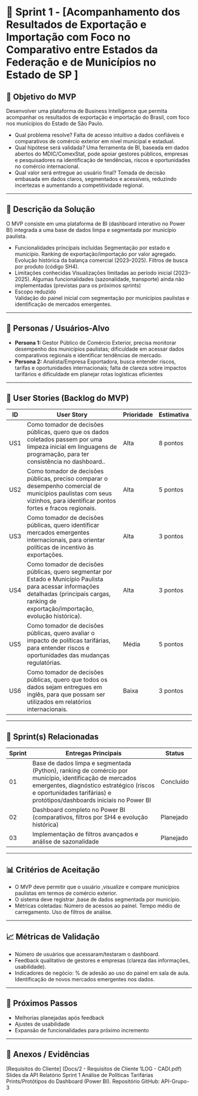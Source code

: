 # 📌 Sprint 1 - [Acompanhamento dos Resultados de Exportação e Importação com Foco no Comparativo entre Estados da Federação e de Municípios no Estado de SP ]

## 🎯 Objetivo do MVP  
Desenvolver uma plataforma de Business Intelligence que permita acompanhar os resultados de exportação e importação do Brasil, com foco nos municípios do Estado de São Paulo.
- Qual problema resolve? Falta de acesso intuitivo a dados confiáveis e comparativos de comércio exterior em nível municipal e estadual.  
- Qual hipótese será validada? Uma ferramenta de BI, baseada em dados abertos do MDIC/ComexStat, pode apoiar gestores públicos, empresas e pesquisadores na identificação de tendências, riscos e oportunidades no comércio internacional.  
- Qual valor será entregue ao usuário final? Tomada de decisão embasada em dados claros, segmentados e acessíveis, reduzindo incertezas e aumentando a competitividade regional.

---

## 📝 Descrição da Solução
O MVP consiste em uma plataforma de BI (dashboard interativo no Power BI) integrada a uma base de dados limpa e segmentada por município paulista.  
- Funcionalidades principais incluídas
Segmentação por estado e município.
Ranking de exportação/importação por valor agregado.
Evolução histórica da balança comercial (2023–2025).
Filtros de busca por produto (código SH4).  
- Limitações conhecidas
Visualizações limitadas ao período inicial (2023–2025).
Algumas funcionalidades (sazonalidade, transporte) ainda não implementadas (previstas para os próximos sprints)
- Escopo reduzido   
Validação do painel inicial com segmentação por municípios paulistas e identificação de mercados emergentes.

---

## 👥 Personas / Usuários-Alvo
- **Persona 1:** Gestor Público de Comércio Exterior, precisa monitorar desempenho dos municípios paulistas; dificuldade em acessar dados comparativos regionais e identificar tendências de mercado. 
- **Persona 2:** Analista/Empresa Exportadora, busca entender riscos, tarifas e oportunidades internacionais; falta de clareza sobre impactos tarifários e dificuldade em planejar rotas logísticas eficientes 

---

## 🔑 User Stories (Backlog do MVP)
| ID  | User Story                                                                 | Prioridade | Estimativa |
|-----|-----------------------------------------------------------------------------|------------|------------|
| US1 | Como tomador de decisões públicas, quero que os dados coletados passem por uma limpeza inicial em linguagens de programação, para ter consistência no dashboard..         | Alta       | 8 pontos   |
| US2 | Como tomador de decisões públicas,  preciso comparar o desempenho comercial de municípios paulistas com seus vizinhos, para identificar pontos fortes e fracos regionais.         | Alta      | 5 pontos   |
| US3 | Como tomador de decisões públicas, quero identificar mercados emergentes internacionais, para orientar políticas de incentivo às exportações.         | Alta      | 3 pontos   |
| US4 | Como tomador de decisões públicas, quero segmentar por Estado e Município Paulista para acessar informações detalhadas (principais cargas, ranking de exportação/importação, evolução histórica).         | Alta      | 3 pontos   |
| US5 | Como tomador de decisões públicas, quero avaliar o impacto de políticas tarifárias, para entender riscos e oportunidades das mudanças regulatórias.         | Média      | 5 pontos   |
| US6 | Como tomador de decisões públicas, quero que todos os dados sejam entregues em inglês, para que possam ser utilizados em relatórios internacionais.         | Baixa      | 3 pontos   |

---

## 📅 Sprint(s) Relacionadas
| Sprint | Entregas Principais                          | Status   |
|--------|----------------------------------------------|----------|
| 01     | Base de dados limpa e segmentada (Python), ranking de comércio por município, identificação de mercados emergentes, diagnóstico estratégico (riscos e oportunidades tarifárias) e protótipos/dashboards iniciais no Power BI                       | Concluído|
| 02     | Dashboard completo no Power BI (comparativos, filtros por SH4 e evolução histórica)                           | Planejado |
| 03     | Implementação de filtros avançados e análise de sazonalidade                           | Planejado |

---

## 📊 Critérios de Aceitação
- O MVP deve permitir que o usuário ,visualize e compare municípios paulistas em termos de comércio exterior.  
- O sistema deve registrar ,base de dados segmentada por município.
- Métricas coletadas:
Número de acessos ao painel.
Tempo médio de carregamento.
Uso de filtros de análise.  

---

## 📈 Métricas de Validação
- Número de usuários que acessaram/testaram o dashboard.
- Feedback qualitativo de gestores e empresas (clareza das informações, usabilidade).
- Indicadores de negócio:
% de adesão ao uso do painel em sala de aula.
Identificação de novos mercados emergentes nos dados.  

---

## 🚀 Próximos Passos
- Melhorias planejadas após feedback  
- Ajustes de usabilidade  
- Expansão de funcionalidades para próximo incremento  

---

## 📂 Anexos / Evidências
[Requisitos do Cliente] (Docs/2 - Requisitos de Cliente 1LOG - CADI.pdf)
Slides da API 
Relatório Sprint 1
Análise de Políticas Tarifárias
Prints/Protótipos do Dashboard (Power BI).
Repositório GitHub: API-Grupo-3

